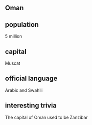 ## Oman
##  population
5 million

##  capital
Muscat
 
##  official language
Arabic and Swahili

##  interesting trivia
The capital of Oman used to be Zanzibar


